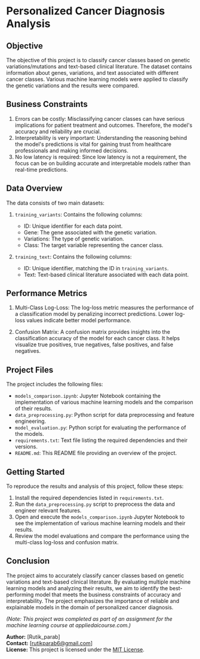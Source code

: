 # Personalized Cancer Diagnosis Analysis

## Objective
The objective of this project is to classify cancer classes based on genetic variations/mutations and text-based clinical literature. The dataset contains information about genes, variations, and text associated with different cancer classes. Various machine learning models were applied to classify the genetic variations and the results were compared.

## Business Constraints
1. Errors can be costly: Misclassifying cancer classes can have serious implications for patient treatment and outcomes. Therefore, the model's accuracy and reliability are crucial.
2. Interpretability is very important: Understanding the reasoning behind the model's predictions is vital for gaining trust from healthcare professionals and making informed decisions.
3. No low latency is required: Since low latency is not a requirement, the focus can be on building accurate and interpretable models rather than real-time predictions.

## Data Overview
The data consists of two main datasets:
1. `training_variants`: Contains the following columns:
   - ID: Unique identifier for each data point.
   - Gene: The gene associated with the genetic variation.
   - Variations: The type of genetic variation.
   - Class: The target variable representing the cancer class.

2. `training_text`: Contains the following columns:
   - ID: Unique identifier, matching the ID in `training_variants`.
   - Text: Text-based clinical literature associated with each data point.

## Performance Metrics
1. Multi-Class Log-Loss: The log-loss metric measures the performance of a classification model by penalizing incorrect predictions. Lower log-loss values indicate better model performance.

2. Confusion Matrix: A confusion matrix provides insights into the classification accuracy of the model for each cancer class. It helps visualize true positives, true negatives, false positives, and false negatives.

## Project Files
The project includes the following files:
- `models_comparison.ipynb`: Jupyter Notebook containing the implementation of various machine learning models and the comparison of their results.
- `data_preprocessing.py`: Python script for data preprocessing and feature engineering.
- `model_evaluation.py`: Python script for evaluating the performance of the models.
- `requirements.txt`: Text file listing the required dependencies and their versions.
- `README.md`: This README file providing an overview of the project.

## Getting Started
To reproduce the results and analysis of this project, follow these steps:

1. Install the required dependencies listed in `requirements.txt`.
2. Run the `data_preprocessing.py` script to preprocess the data and engineer relevant features.
3. Open and execute the `models_comparison.ipynb` Jupyter Notebook to see the implementation of various machine learning models and their results.
4. Review the model evaluations and compare the performance using the multi-class log-loss and confusion matrix.

## Conclusion
The project aims to accurately classify cancer classes based on genetic variations and text-based clinical literature. By evaluating multiple machine learning models and analyzing their results, we aim to identify the best-performing model that meets the business constraints of accuracy and interpretability. The project emphasizes the importance of reliable and explainable models in the domain of personalized cancer diagnosis.

*(Note: This project was completed as part of an assignment for the machine learning course at appliedaicourse.com.)*

**Author:** [Rutik_parab]  
**Contact:** [rutikparab6@gmail.com]  
**License:** This project is licensed under the [MIT License](https://opensource.org/licenses/MIT).
